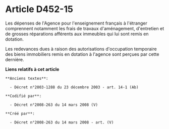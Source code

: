 # Article D452-15

Les dépenses de l'Agence pour l'enseignement français à l'étranger comprennent notamment les frais de travaux d'aménagement,
d'entretien et de grosses réparations afférents aux immeubles qui lui sont remis en dotation.

Les redevances dues à raison des autorisations d'occupation temporaire des biens immobiliers remis en dotation à l'agence
sont perçues par cette dernière.

**Liens relatifs à cet article**

	**Anciens textes**:

	  - Décret n°2003-1288 du 23 décembre 2003 - art. 14-1 (Ab)

	**Codifié par**:

	  - Décret n°2008-263 du 14 mars 2008 (V)

	**Créé par**:

	  - Décret n°2008-263 du 14 mars 2008 - art. (V)
